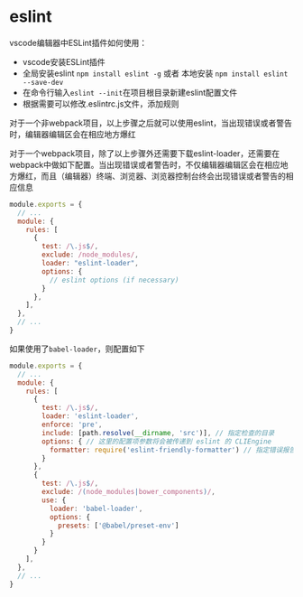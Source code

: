 # eslint

vscode编辑器中ESLint插件如何使用：
- vscode安装ESLint插件
- 全局安装eslint `npm install eslint -g` 或者 本地安装 `npm install eslint --save-dev`
- 在命令行输入`eslint --init`在项目根目录新建eslint配置文件
- 根据需要可以修改.eslintrc.js文件，添加规则

对于一个非webpack项目，以上步骤之后就可以使用eslint，当出现错误或者警告时，编辑器编辑区会在相应地方爆红

对于一个webpack项目，除了以上步骤外还需要下载eslint-loader，还需要在webpack中做如下配置。当出现错误或者警告时，不仅编辑器编辑区会在相应地方爆红，而且（编辑器）终端、浏览器、浏览器控制台终会出现错误或者警告的相应信息
```js
module.exports = {
  // ...
  module: {
    rules: [
      {
        test: /\.js$/,
        exclude: /node_modules/,
        loader: "eslint-loader",
        options: {
          // eslint options (if necessary)
        }
      },
    ],
  },
  // ...
}
```

如果使用了`babel-loader`，则配置如下
```js
module.exports = {
  // ...
  module: {
    rules: [
      {
        test: /\.js$/,
        loader: 'eslint-loader',
        enforce: 'pre',
        include: [path.resolve(__dirname, 'src')], // 指定检查的目录
        options: { // 这里的配置项参数将会被传递到 eslint 的 CLIEngine
          formatter: require('eslint-friendly-formatter') // 指定错误报告的格式规范
        }
      },
      {
        test: /\.js$/,
        exclude: /(node_modules|bower_components)/,
        use: {
          loader: 'babel-loader',
          options: {
            presets: ['@babel/preset-env']
          }
        }
      }
    ],
  },
  // ...
}
```
